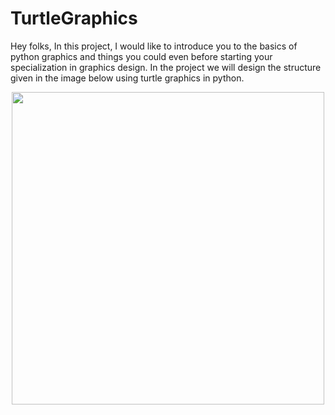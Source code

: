 # TurtleGraphics

Hey folks, In this project, I would like to introduce you to the basics of python graphics and things you could even before starting your specialization in graphics design. 
In the project we will design the structure given in the image below using turtle graphics in python.

<p align=center>
<img height="500" src="https://user-images.githubusercontent.com/96646600/183362147-33463acf-cb6a-436d-9b4b-f417408b43bc.jpg">
</p>

